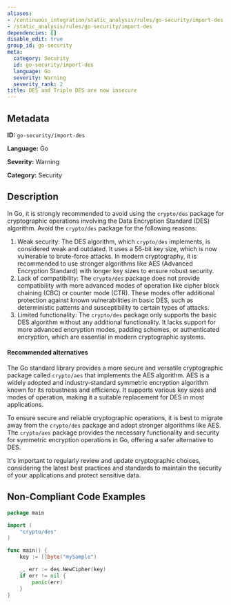 ```yaml
---
aliases:
- /continuous_integration/static_analysis/rules/go-security/import-des
- /static_analysis/rules/go-security/import-des
dependencies: []
disable_edit: true
group_id: go-security
meta:
  category: Security
  id: go-security/import-des
  language: Go
  severity: Warning
  severity_rank: 2
title: DES and Triple DES are now insecure
---
```

<!--  SOURCED FROM https://github.com/DataDog/datadog-static-analyzer-rule-docs -->


## Metadata
**ID:** `go-security/import-des`

**Language:** Go

**Severity:** Warning

**Category:** Security

## Description
In Go, it is strongly recommended to avoid using the `crypto/des` package for cryptographic operations involving the Data Encryption Standard (DES) algorithm. Avoid the `crypto/des` package for the following reasons:

1.  Weak security: The DES algorithm, which `crypto/des` implements, is considered weak and outdated. It uses a 56-bit key size, which is now vulnerable to brute-force attacks. In modern cryptography, it is recommended to use stronger algorithms like AES (Advanced Encryption Standard) with longer key sizes to ensure robust security.
2.  Lack of compatibility: The `crypto/des` package does not provide compatibility with more advanced modes of operation like cipher block chaining (CBC) or counter mode (CTR). These modes offer additional protection against known vulnerabilities in basic DES, such as deterministic patterns and susceptibility to certain types of attacks.
3.  Limited functionality: The `crypto/des` package only supports the basic DES algorithm without any additional functionality. It lacks support for more advanced encryption modes, padding schemes, or authenticated encryption, which are essential in modern cryptographic systems.

#### Recommended alternatives

The Go standard library provides a more secure and versatile cryptographic package called `crypto/aes` that implements the AES algorithm. AES is a widely adopted and industry-standard symmetric encryption algorithm known for its robustness and efficiency. It supports various key sizes and modes of operation, making it a suitable replacement for DES in most applications.

To ensure secure and reliable cryptographic operations, it is best to migrate away from the `crypto/des` package and adopt stronger algorithms like AES. The `crypto/aes` package provides the necessary functionality and security for symmetric encryption operations in Go, offering a safer alternative to DES.

It's important to regularly review and update cryptographic choices, considering the latest best practices and standards to maintain the security of your applications and protect sensitive data.


## Non-Compliant Code Examples
```go
package main

import (
	"crypto/des"
)

func main() {
	key := []byte("mySample")

	_, err := des.NewCipher(key)
	if err != nil {
		panic(err)
	}
}
```
